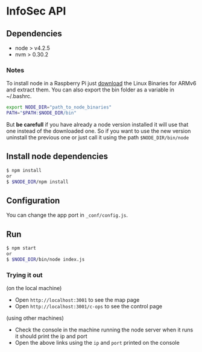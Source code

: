 # InfoSec API

## Dependencies
- node > v4.2.5
- nvm > 0.30.2

### Notes
To install node in a Raspberry Pi just [download](https://nodejs.org/en/download/) the Linux Binaries for ARMv6 and extract them. You can also export the bin folder as a variable in ~/.bashrc.
```bash
export NODE_DIR="path_to_node_binaries"
PATH="$PATH:$NODE_DIR/bin"
```
But **be carefull** if you have already a node version installed it will use that one instead of the downloaded one. So if you want to use the new version uninstall the previous one or just call it using the path `$NODE_DIR/bin/node`

## Install node dependencies
```bash
$ npm install
or
$ $NODE_DIR/npm install
```

## Configuration
You can change the app port in `_conf/config.js`.

## Run
```bash
$ npm start
or
$ $NODE_DIR/bin/node index.js
```

### Trying it out
(on the local machine)
- Open `http://localhost:3001` to see the map page
- Open `http://localhost:3001/c-ops` to see the control page

(using other machines)
- Check the console in the machine running the node server when it runs it should print the ip and port
- Open the above links using the `ip` and `port` printed on the console
